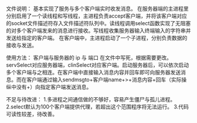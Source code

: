 文件说明：
基本实现了服务与多个客户端实时收发消息。
在服务器端的主进程里分别启用了一个读线程和写线程，主进程负责accept客户端，并将该客户端对应的socket文件描述符存入文件描述符队列中。读线程调用select函数实现了无阻塞的对多个客户端发来的消息进行接收。写线程收集服务器输入终端输入的字符串并发送给指定的客户端。
在客户端中，主进程启动了一个子进程，分别负责数据的接收与发送。

使用方法：
客户端与服务器的 ip 与 端口 在文件中写死，根据需要更改。servSelect对应服务器端，clinSelect对应客户端。启动服务器后，可以依次启动多个客户端与之相连。在客户端中直接输入消息内容并回车即可向服务器发送消息。而在客户端通过输入sendmsgto+客户端name+>+消息内容+回车（实际操纵中没有+）向指定客户端发送消息。

不足与待改进：
1.多进程之间通信做的不够好，容易产生僵尸与孤儿进程。
2.select默认为100个客户端提供代理，若超出这个范围程序将无法运行。
3.代码可读性较差，待改善。
